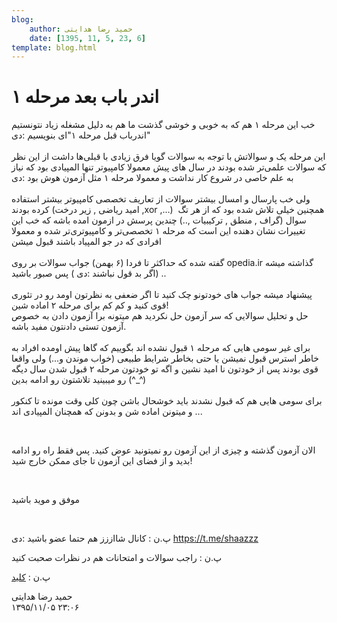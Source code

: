 ```yaml
---
blog:
    author: حمید رضا هدایتی
    date: [1395, 11, 5, 23, 6]
template: blog.html
---
```

# اندر باب بعد مرحله ۱

<div class="cnt">
<p>خب این مرحله ۱ هم که به خوبی و خوشی گذشت ما هم به دلیل مشغله زیاد نتونستیم "اندرباب قبل مرحله ۱"ای بنویسیم :دی <br/><br/>این مرحله یک و سوالاتش با توجه به سوالات گویا فرق زیادی با قبلی‌ها داشت از این نظر که سوالات علمی‌تر شده بودند در سال های پیش معمولا کامپیوتر تنها المپیادی بود که نیاز به علم خاصی در شروع کار نداشت و معمولا مرحله ۱ مثل آزمون هوش بود :دی <br/><br/>ولی خب پارسال و امسال بیشتر سوالات از تعاریف تخصصی کامپیوتر بیشتر استفاده کرده بودند (امید ریاضی , زیر درخت ,xor ,...)  همچنین خیلی تلاش شده بود که از هر تگ سوال (گراف , منطق , ترکیبیات ,..) چندین پرسش در ازمون امده باشه که خب این تغییرات نشان دهنده این است که مرحله ۱ تخصصی‌تر و کامپیوتری‌تر شده و معمولا افرادی که در جو المپیاد باشند قبول میشن<br/><br/>گفته شده که حداکثر تا فردا (۶ بهمن)‌ جواب سوالات بر روی opedia.ir گذاشته میشه (اگر بد قول نباشند :دی ) پس صبور باشید .. <br/><br/>پیشنهاد میشه جواب های خودتونو چک کنید تا اگر ضعفی به نظرتون اومد رو در تئوری قوی کنید و کم کم برای مرحله ۲ اماده شین!<br/>حل و تحلیل سوالایی که سر آزمون حل نکردید هم میتونه برا آزمون دادن به خصوص آزمون تستی دادنتون مفید باشه.<br/><br/>برای غیر سومی هایی که مرحله ۱ قبول نشده اند بگوییم که گاها پیش اومده افراد به خاطر استرس قبول نمیشن یا حتی بخاطر شرایط طبیعی (خواب موندن و...) ولی واقعا قوی بودند پس از خودتون نا امید نشین و اگه تو خودتون مرحله ۲ قبول شدن سال دیگه رو میبینید تلاشتون رو ادامه بدین (^_^)<br/><br/>برای سومی هایی هم که قبول نشدند باید خوشحال باشن چون کلی وقت مونده تا کنکور و میتونن اماده شن و بدونن که همچنان المپیادی اند ...<br/></p>

<p><br/></p>

<p>الان آزمون گذشته و چیزی از این آزمون رو نمیتونید عوض کنید. پس فقط راه رو ادامه بدید و از فضای این آزمون تا جای ممکن خارج شید!</p>

<p><br/></p>

<p>موفق و موید باشید<br/></p>
<p><br/></p>
<p>پ.ن : کانال شااززز هم حتما عضو باشید :دی <a href="https://t.me/shaazzz">https://t.me/shaazzz</a><br/></p>
<p>پ.ن : راجب سوالات و امتحانات هم در نظرات صحبت کنید <br/></p>
<p>پ.ن : <a href="http://bayanbox.ir/info/5638553422799952464/%DA%A9%D9%84%DB%8C%D8%AF">کلید</a></p>
</div>

<div class="blog-info">
    <div class="blog-author">حمید رضا هدایتی</div>
    <div class="blog-date">۱۳۹۵/۱۱/۰۵ ۲۳:۰۶</div>
</div>

